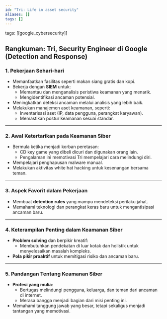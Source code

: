 ```yaml
---
id: "Tri: Life in asset security"
aliases: []
tags: []
---
```


tags: [[google_cybersecurity]]

## **Rangkuman: Tri, Security Engineer di Google (Detection and Response)**

### **1. Pekerjaan Sehari-hari**

- Memanfaatkan fasilitas seperti makan siang gratis dan kopi.
- Bekerja dengan **SIEM** untuk:
  - Memantau dan menganalisis peristiwa keamanan yang menarik.
  - Mengidentifikasi ancaman potensial.
- Meningkatkan deteksi ancaman melalui analisis yang lebih baik.
- Melakukan manajemen aset keamanan, seperti:
  - Inventarisasi aset (IP, data pengguna, perangkat karyawan).
  - Memastikan postur keamanan sesuai standar.

---

### **2. Awal Ketertarikan pada Keamanan Siber**

- Bermula ketika menjadi korban peretasan:
  - CD key game yang dibeli dicuri dan digunakan orang lain.
  - Pengalaman ini memotivasi Tri mempelajari cara melindungi diri.
- Mempelajari penghapusan malware manual.
- Melakukan aktivitas white hat hacking untuk kesenangan bersama teman.

---

### **3. Aspek Favorit dalam Pekerjaan**

- Membuat **detection rules** yang mampu mendeteksi perilaku jahat.
- Memahami teknologi dan perangkat keras baru untuk mengantisipasi ancaman baru.

---

### **4. Keterampilan Penting dalam Keamanan Siber**

- **Problem solving** dan berpikir kreatif:
  - Membutuhkan pendekatan di luar kotak dan holistik untuk menyelesaikan masalah kompleks.
- **Pola pikir proaktif** untuk memitigasi risiko dan ancaman baru.

---

### **5. Pandangan Tentang Keamanan Siber**

- **Profesi yang mulia**:
  - Bertugas melindungi pengguna, keluarga, dan teman dari ancaman di internet.
  - Merasa bangga menjadi bagian dari misi penting ini.
- Memahami tanggung jawab yang besar, tetapi sekaligus menjadi tantangan yang memotivasi.
